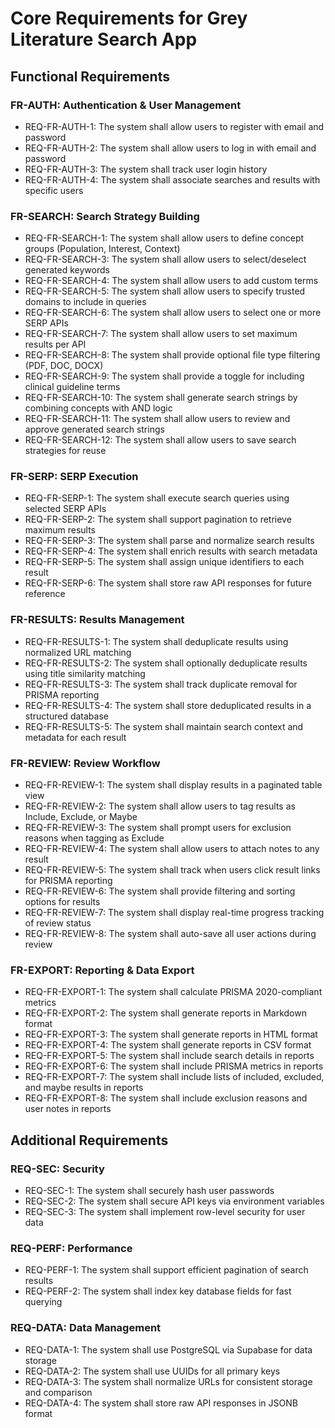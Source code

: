 # Core Requirements for Grey Literature Search App

## Functional Requirements

### FR-AUTH: Authentication & User Management
- REQ-FR-AUTH-1: The system shall allow users to register with email and password
- REQ-FR-AUTH-2: The system shall allow users to log in with email and password
- REQ-FR-AUTH-3: The system shall track user login history
- REQ-FR-AUTH-4: The system shall associate searches and results with specific users

### FR-SEARCH: Search Strategy Building
- REQ-FR-SEARCH-1: The system shall allow users to define concept groups (Population, Interest, Context)
- REQ-FR-SEARCH-3: The system shall allow users to select/deselect generated keywords
- REQ-FR-SEARCH-4: The system shall allow users to add custom terms
- REQ-FR-SEARCH-5: The system shall allow users to specify trusted domains to include in queries
- REQ-FR-SEARCH-6: The system shall allow users to select one or more SERP APIs
- REQ-FR-SEARCH-7: The system shall allow users to set maximum results per API
- REQ-FR-SEARCH-8: The system shall provide optional file type filtering (PDF, DOC, DOCX)
- REQ-FR-SEARCH-9: The system shall provide a toggle for including clinical guideline terms
- REQ-FR-SEARCH-10: The system shall generate search strings by combining concepts with AND logic
- REQ-FR-SEARCH-11: The system shall allow users to review and approve generated search strings
- REQ-FR-SEARCH-12: The system shall allow users to save search strategies for reuse

### FR-SERP: SERP Execution
- REQ-FR-SERP-1: The system shall execute search queries using selected SERP APIs
- REQ-FR-SERP-2: The system shall support pagination to retrieve maximum results
- REQ-FR-SERP-3: The system shall parse and normalize search results
- REQ-FR-SERP-4: The system shall enrich results with search metadata
- REQ-FR-SERP-5: The system shall assign unique identifiers to each result
- REQ-FR-SERP-6: The system shall store raw API responses for future reference

### FR-RESULTS: Results Management
- REQ-FR-RESULTS-1: The system shall deduplicate results using normalized URL matching
- REQ-FR-RESULTS-2: The system shall optionally deduplicate results using title similarity matching
- REQ-FR-RESULTS-3: The system shall track duplicate removal for PRISMA reporting
- REQ-FR-RESULTS-4: The system shall store deduplicated results in a structured database
- REQ-FR-RESULTS-5: The system shall maintain search context and metadata for each result

### FR-REVIEW: Review Workflow
- REQ-FR-REVIEW-1: The system shall display results in a paginated table view
- REQ-FR-REVIEW-2: The system shall allow users to tag results as Include, Exclude, or Maybe
- REQ-FR-REVIEW-3: The system shall prompt users for exclusion reasons when tagging as Exclude
- REQ-FR-REVIEW-4: The system shall allow users to attach notes to any result
- REQ-FR-REVIEW-5: The system shall track when users click result links for PRISMA reporting
- REQ-FR-REVIEW-6: The system shall provide filtering and sorting options for results
- REQ-FR-REVIEW-7: The system shall display real-time progress tracking of review status
- REQ-FR-REVIEW-8: The system shall auto-save all user actions during review

### FR-EXPORT: Reporting & Data Export
- REQ-FR-EXPORT-1: The system shall calculate PRISMA 2020-compliant metrics
- REQ-FR-EXPORT-2: The system shall generate reports in Markdown format
- REQ-FR-EXPORT-3: The system shall generate reports in HTML format
- REQ-FR-EXPORT-4: The system shall generate reports in CSV format
- REQ-FR-EXPORT-5: The system shall include search details in reports
- REQ-FR-EXPORT-6: The system shall include PRISMA metrics in reports
- REQ-FR-EXPORT-7: The system shall include lists of included, excluded, and maybe results in reports
- REQ-FR-EXPORT-8: The system shall include exclusion reasons and user notes in reports

## Additional Requirements

### REQ-SEC: Security
- REQ-SEC-1: The system shall securely hash user passwords
- REQ-SEC-2: The system shall secure API keys via environment variables
- REQ-SEC-3: The system shall implement row-level security for user data

### REQ-PERF: Performance
- REQ-PERF-1: The system shall support efficient pagination of search results
- REQ-PERF-2: The system shall index key database fields for fast querying

### REQ-DATA: Data Management
- REQ-DATA-1: The system shall use PostgreSQL via Supabase for data storage
- REQ-DATA-2: The system shall use UUIDs for all primary keys
- REQ-DATA-3: The system shall normalize URLs for consistent storage and comparison
- REQ-DATA-4: The system shall store raw API responses in JSONB format
